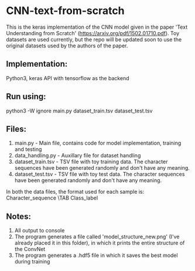 # CNN-text-from-scratch

This is the keras implementation of the CNN model given in the paper 'Text Understanding from Scratch' (https://arxiv.org/pdf/1502.01710.pdf).
Toy datasets are used currently, but the repo will be updated soon to use the original datasets used by the authors of the paper.

## Implementation:

Python3, keras API with tensorflow as the backend

## Run using: 

python3 -W ignore main.py dataset_train.tsv dataset_test.tsv

## Files:

1) main.py - Main file, contains code for model implementation, training and testing
2) data_handling.py - Auxillary file for dataset handling
3) dataset_train.tsv - TSV file with toy training data. The character sequences have been generated randomly and don't have any meaning.
4) dataset_test.tsv - TSV file with toy test data. The character sequences have been generated randomly and don't have any meaning.

In both the data files, the format used for each sample is: Character_sequence \TAB Class_label

## Notes:

1) All output to console
2) The program generates a file called 'model_structure_new.png' (I've already placed it in this folder), in which it prints the entire structure of the ConvNet
3) The program generates a .hdf5 file in which it saves the best model during training
